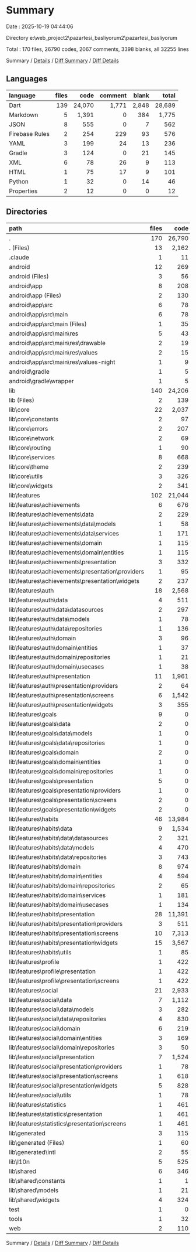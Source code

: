 # Summary

Date : 2025-10-19 04:44:06

Directory e:\\web_project2\\pazartesi_basliyorum2\\pazartesi_basliyorum

Total : 170 files,  26790 codes, 2067 comments, 3398 blanks, all 32255 lines

Summary / [Details](details.md) / [Diff Summary](diff.md) / [Diff Details](diff-details.md)

## Languages
| language | files | code | comment | blank | total |
| :--- | ---: | ---: | ---: | ---: | ---: |
| Dart | 139 | 24,070 | 1,771 | 2,848 | 28,689 |
| Markdown | 5 | 1,391 | 0 | 384 | 1,775 |
| JSON | 8 | 555 | 0 | 7 | 562 |
| Firebase Rules | 2 | 254 | 229 | 93 | 576 |
| YAML | 3 | 199 | 24 | 13 | 236 |
| Gradle | 3 | 124 | 0 | 21 | 145 |
| XML | 6 | 78 | 26 | 9 | 113 |
| HTML | 1 | 75 | 17 | 9 | 101 |
| Python | 1 | 32 | 0 | 14 | 46 |
| Properties | 2 | 12 | 0 | 0 | 12 |

## Directories
| path | files | code | comment | blank | total |
| :--- | ---: | ---: | ---: | ---: | ---: |
| . | 170 | 26,790 | 2,067 | 3,398 | 32,255 |
| . (Files) | 13 | 2,162 | 253 | 492 | 2,907 |
| .claude | 1 | 11 | 0 | 1 | 12 |
| android | 12 | 269 | 26 | 30 | 325 |
| android (Files) | 3 | 56 | 0 | 8 | 64 |
| android\\app | 8 | 208 | 26 | 22 | 256 |
| android\\app (Files) | 2 | 130 | 0 | 13 | 143 |
| android\\app\\src | 6 | 78 | 26 | 9 | 113 |
| android\\app\\src\\main | 6 | 78 | 26 | 9 | 113 |
| android\\app\\src\\main (Files) | 1 | 35 | 6 | 5 | 46 |
| android\\app\\src\\main\\res | 5 | 43 | 20 | 4 | 67 |
| android\\app\\src\\main\\res\\drawable | 2 | 19 | 2 | 2 | 23 |
| android\\app\\src\\main\\res\\values | 2 | 15 | 9 | 1 | 25 |
| android\\app\\src\\main\\res\\values-night | 1 | 9 | 9 | 1 | 19 |
| android\\gradle | 1 | 5 | 0 | 0 | 5 |
| android\\gradle\\wrapper | 1 | 5 | 0 | 0 | 5 |
| lib | 140 | 24,206 | 1,771 | 2,851 | 28,828 |
| lib (Files) | 2 | 139 | 12 | 25 | 176 |
| lib\\core | 22 | 2,037 | 297 | 421 | 2,755 |
| lib\\core\\constants | 2 | 97 | 19 | 18 | 134 |
| lib\\core\\errors | 2 | 207 | 101 | 72 | 380 |
| lib\\core\\network | 2 | 69 | 13 | 18 | 100 |
| lib\\core\\routing | 1 | 90 | 5 | 15 | 110 |
| lib\\core\\services | 8 | 668 | 61 | 154 | 883 |
| lib\\core\\theme | 2 | 239 | 26 | 32 | 297 |
| lib\\core\\utils | 3 | 326 | 68 | 78 | 472 |
| lib\\core\\widgets | 2 | 341 | 4 | 34 | 379 |
| lib\\features | 102 | 21,044 | 1,094 | 2,111 | 24,249 |
| lib\\features\\achievements | 6 | 676 | 38 | 84 | 798 |
| lib\\features\\achievements\\data | 2 | 229 | 19 | 33 | 281 |
| lib\\features\\achievements\\data\\models | 1 | 58 | 5 | 7 | 70 |
| lib\\features\\achievements\\data\\services | 1 | 171 | 14 | 26 | 211 |
| lib\\features\\achievements\\domain | 1 | 115 | 3 | 10 | 128 |
| lib\\features\\achievements\\domain\\entities | 1 | 115 | 3 | 10 | 128 |
| lib\\features\\achievements\\presentation | 3 | 332 | 16 | 41 | 389 |
| lib\\features\\achievements\\presentation\\providers | 1 | 95 | 9 | 16 | 120 |
| lib\\features\\achievements\\presentation\\widgets | 2 | 237 | 7 | 25 | 269 |
| lib\\features\\auth | 18 | 2,568 | 227 | 318 | 3,113 |
| lib\\features\\auth\\data | 4 | 511 | 69 | 80 | 660 |
| lib\\features\\auth\\data\\datasources | 2 | 297 | 57 | 60 | 414 |
| lib\\features\\auth\\data\\models | 1 | 78 | 9 | 8 | 95 |
| lib\\features\\auth\\data\\repositories | 1 | 136 | 3 | 12 | 151 |
| lib\\features\\auth\\domain | 3 | 96 | 28 | 25 | 149 |
| lib\\features\\auth\\domain\\entities | 1 | 37 | 3 | 5 | 45 |
| lib\\features\\auth\\domain\\repositories | 1 | 21 | 19 | 9 | 49 |
| lib\\features\\auth\\domain\\usecases | 1 | 38 | 6 | 11 | 55 |
| lib\\features\\auth\\presentation | 11 | 1,961 | 130 | 213 | 2,304 |
| lib\\features\\auth\\presentation\\providers | 2 | 64 | 28 | 18 | 110 |
| lib\\features\\auth\\presentation\\screens | 6 | 1,542 | 92 | 162 | 1,796 |
| lib\\features\\auth\\presentation\\widgets | 3 | 355 | 10 | 33 | 398 |
| lib\\features\\goals | 9 | 0 | 0 | 9 | 9 |
| lib\\features\\goals\\data | 2 | 0 | 0 | 2 | 2 |
| lib\\features\\goals\\data\\models | 1 | 0 | 0 | 1 | 1 |
| lib\\features\\goals\\data\\repositories | 1 | 0 | 0 | 1 | 1 |
| lib\\features\\goals\\domain | 2 | 0 | 0 | 2 | 2 |
| lib\\features\\goals\\domain\\entities | 1 | 0 | 0 | 1 | 1 |
| lib\\features\\goals\\domain\\repositories | 1 | 0 | 0 | 1 | 1 |
| lib\\features\\goals\\presentation | 5 | 0 | 0 | 5 | 5 |
| lib\\features\\goals\\presentation\\providers | 1 | 0 | 0 | 1 | 1 |
| lib\\features\\goals\\presentation\\screens | 2 | 0 | 0 | 2 | 2 |
| lib\\features\\goals\\presentation\\widgets | 2 | 0 | 0 | 2 | 2 |
| lib\\features\\habits | 46 | 13,984 | 669 | 1,270 | 15,923 |
| lib\\features\\habits\\data | 9 | 1,534 | 117 | 227 | 1,878 |
| lib\\features\\habits\\data\\datasources | 2 | 321 | 40 | 64 | 425 |
| lib\\features\\habits\\data\\models | 4 | 470 | 23 | 32 | 525 |
| lib\\features\\habits\\data\\repositories | 3 | 743 | 54 | 131 | 928 |
| lib\\features\\habits\\domain | 8 | 974 | 125 | 166 | 1,265 |
| lib\\features\\habits\\domain\\entities | 4 | 594 | 47 | 56 | 697 |
| lib\\features\\habits\\domain\\repositories | 2 | 65 | 49 | 38 | 152 |
| lib\\features\\habits\\domain\\services | 1 | 181 | 1 | 35 | 217 |
| lib\\features\\habits\\domain\\usecases | 1 | 134 | 28 | 37 | 199 |
| lib\\features\\habits\\presentation | 28 | 11,391 | 426 | 859 | 12,676 |
| lib\\features\\habits\\presentation\\providers | 3 | 511 | 72 | 104 | 687 |
| lib\\features\\habits\\presentation\\screens | 10 | 7,313 | 233 | 495 | 8,041 |
| lib\\features\\habits\\presentation\\widgets | 15 | 3,567 | 121 | 260 | 3,948 |
| lib\\features\\habits\\utils | 1 | 85 | 1 | 18 | 104 |
| lib\\features\\profile | 1 | 422 | 14 | 24 | 460 |
| lib\\features\\profile\\presentation | 1 | 422 | 14 | 24 | 460 |
| lib\\features\\profile\\presentation\\screens | 1 | 422 | 14 | 24 | 460 |
| lib\\features\\social | 21 | 2,933 | 138 | 375 | 3,446 |
| lib\\features\\social\\data | 7 | 1,112 | 48 | 172 | 1,332 |
| lib\\features\\social\\data\\models | 3 | 282 | 12 | 23 | 317 |
| lib\\features\\social\\data\\repositories | 4 | 830 | 36 | 149 | 1,015 |
| lib\\features\\social\\domain | 6 | 219 | 26 | 32 | 277 |
| lib\\features\\social\\domain\\entities | 3 | 169 | 4 | 9 | 182 |
| lib\\features\\social\\domain\\repositories | 3 | 50 | 22 | 23 | 95 |
| lib\\features\\social\\presentation | 7 | 1,524 | 47 | 158 | 1,729 |
| lib\\features\\social\\presentation\\providers | 1 | 78 | 25 | 29 | 132 |
| lib\\features\\social\\presentation\\screens | 1 | 618 | 5 | 53 | 676 |
| lib\\features\\social\\presentation\\widgets | 5 | 828 | 17 | 76 | 921 |
| lib\\features\\social\\utils | 1 | 78 | 17 | 13 | 108 |
| lib\\features\\statistics | 1 | 461 | 8 | 31 | 500 |
| lib\\features\\statistics\\presentation | 1 | 461 | 8 | 31 | 500 |
| lib\\features\\statistics\\presentation\\screens | 1 | 461 | 8 | 31 | 500 |
| lib\\generated | 3 | 115 | 28 | 32 | 175 |
| lib\\generated (Files) | 1 | 60 | 8 | 15 | 83 |
| lib\\generated\\intl | 2 | 55 | 20 | 17 | 92 |
| lib\\l10n | 5 | 525 | 330 | 221 | 1,076 |
| lib\\shared | 6 | 346 | 10 | 41 | 397 |
| lib\\shared\\constants | 1 | 1 | 0 | 1 | 2 |
| lib\\shared\\models | 1 | 21 | 4 | 10 | 35 |
| lib\\shared\\widgets | 4 | 324 | 6 | 30 | 360 |
| test | 1 | 0 | 0 | 1 | 1 |
| tools | 1 | 32 | 0 | 14 | 46 |
| web | 2 | 110 | 17 | 9 | 136 |

Summary / [Details](details.md) / [Diff Summary](diff.md) / [Diff Details](diff-details.md)